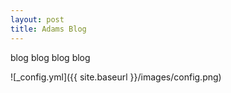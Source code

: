 ```yaml
---
layout: post
title: Adams Blog
---
```


blog blog blog blog

![_config.yml]({{ site.baseurl }}/images/config.png)
